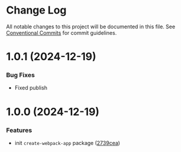 # Change Log

All notable changes to this project will be documented in this file.
See [Conventional Commits](https://conventionalcommits.org) for commit guidelines.

# 1.0.1 (2024-12-19)

### Bug Fixes

- Fixed publish

# 1.0.0 (2024-12-19)

### Features

- init `create-webpack-app` package ([2739cea](https://github.com/webpack-cli/create-webpack-app/commit/2739cea843334e44e3ed8822d39005645a82a280))
